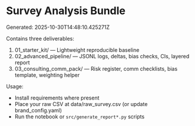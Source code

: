 # Survey Analysis Bundle

Generated: 2025-10-30T14:48:10.425271Z

Contains three deliverables:
1) 01_starter_kit/  — Lightweight reproducible baseline
2) 02_advanced_pipeline/  — JSONL logs, deltas, bias checks, CIs, layered report
3) 03_consulting_comm_pack/ — Risk register, comm checklists, bias template, weighting helper

Usage:
- Install requirements where present
- Place your raw CSV at data/raw_survey.csv (or update brand_config.yaml)
- Run the notebook or `src/generate_report*.py` scripts
